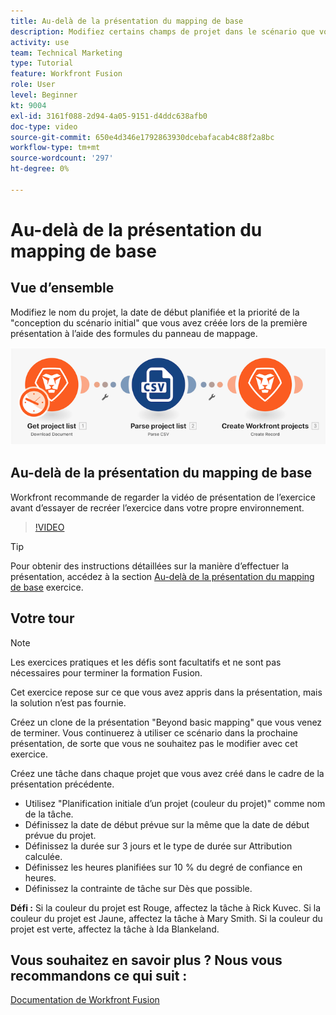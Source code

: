 ```yaml
---
title: Au-delà de la présentation du mapping de base
description: Modifiez certains champs de projet dans le scénario que vous avez créé précédemment à l’aide des formules du panneau de mappage dans [!DNL Adobe Workfront Fusion].
activity: use
team: Technical Marketing
type: Tutorial
feature: Workfront Fusion
role: User
level: Beginner
kt: 9004
exl-id: 3161f088-2d94-4a05-9151-d4ddc638afb0
doc-type: video
source-git-commit: 650e4d346e1792863930dcebafacab4c88f2a8bc
workflow-type: tm+mt
source-wordcount: '297'
ht-degree: 0%

---
```


# Au-delà de la présentation du mapping de base

## Vue d’ensemble

Modifiez le nom du projet, la date de début planifiée et la priorité de la &quot;conception du scénario initial&quot; que vous avez créée lors de la première présentation à l’aide des formules du panneau de mappage.

![Une image du scénario Fusion](assets/understand-the-basics-1.png)

## Au-delà de la présentation du mapping de base

Workfront recommande de regarder la vidéo de présentation de l’exercice avant d’essayer de recréer l’exercice dans votre propre environnement.

>[!VIDEO](https://video.tv.adobe.com/v/335264/?quality=12&learn=on)

>[!TIP]
>
>Pour obtenir des instructions détaillées sur la manière d’effectuer la présentation, accédez à la section [Au-delà de la présentation du mapping de base](https://experienceleague.adobe.com/docs/workfront-learn/tutorials-workfront/fusion/exercises/beyond-basic-mapping.html?lang=en) exercice.

## Votre tour

>[!NOTE]
>
>Les exercices pratiques et les défis sont facultatifs et ne sont pas nécessaires pour terminer la formation Fusion.

Cet exercice repose sur ce que vous avez appris dans la présentation, mais la solution n’est pas fournie.

Créez un clone de la présentation &quot;Beyond basic mapping&quot; que vous venez de terminer. Vous continuerez à utiliser ce scénario dans la prochaine présentation, de sorte que vous ne souhaitez pas le modifier avec cet exercice.

Créez une tâche dans chaque projet que vous avez créé dans le cadre de la présentation précédente.

* Utilisez &quot;Planification initiale d’un projet (couleur du projet)&quot; comme nom de la tâche.
* Définissez la date de début prévue sur la même que la date de début prévue du projet.
* Définissez la durée sur 3 jours et le type de durée sur Attribution calculée.
* Définissez les heures planifiées sur 10 % du degré de confiance en heures.
* Définissez la contrainte de tâche sur Dès que possible.

**Défi :** Si la couleur du projet est Rouge, affectez la tâche à Rick Kuvec. Si la couleur du projet est Jaune, affectez la tâche à Mary Smith. Si la couleur du projet est verte, affectez la tâche à Ida Blankeland.

## Vous souhaitez en savoir plus ? Nous vous recommandons ce qui suit :

[Documentation de Workfront Fusion](https://experienceleague.adobe.com/docs/workfront/using/adobe-workfront-fusion/workfront-fusion-2.html?lang=en)
